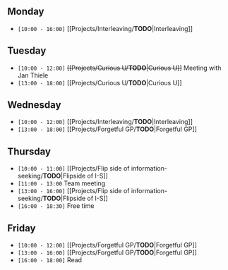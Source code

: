 ## Monday 
- `[10:00 - 16:00]` [[Projects/Interleaving/__TODO__|Interleaving]]

## Tuesday
- `[10:00 - 12:00]` ~~[[Projects/Curious U/__TODO__|Curious U]]~~ Meeting with Jan Thiele
- `[13:00 - 18:00]` [[Projects/Curious U/__TODO__|Curious U]]

## Wednesday
- `[10:00 - 12:00]` [[Projects/Interleaving/__TODO__|Interleaving]]
- `[13:00 - 18:00]` [[Projects/Forgetful GP/__TODO__|Forgetful GP]]

## Thursday
- `[10:00 - 11:00]` [[Projects/Flip side of information-seeking/__TODO__|Flipside of I-S]]
- `[11:00 - 13:00` Team meeting
- `[13:00 - 16:00]` [[Projects/Flip side of information-seeking/__TODO__|Flipside of I-S]]
- `[16:00 - 18:30]` Free time
## Friday
- `[10:00 - 12:00]` [[Projects/Forgetful GP/__TODO__|Forgetful GP]]
- `[13:00 - 16:00]` [[Projects/Forgetful GP/__TODO__|Forgetful GP]]
- `[16:00 - 18:00]` Read
